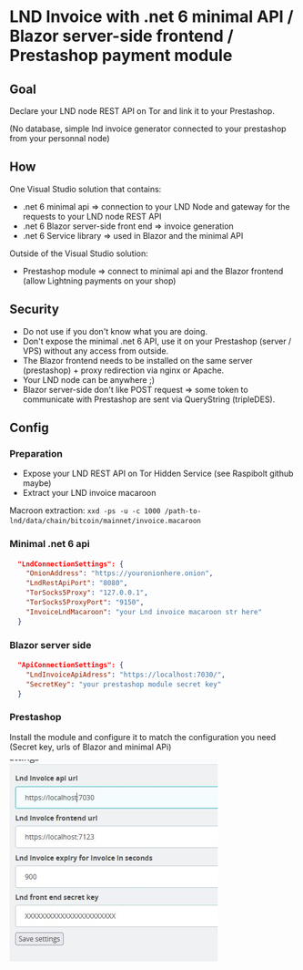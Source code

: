 
# LND Invoice with .net 6 minimal API / Blazor server-side frontend / Prestashop payment module

## Goal

Declare your LND node REST API on Tor and link it to your Prestashop.  

(No database, simple lnd invoice generator connected to your prestashop from your personnal node)

## How

One Visual Studio solution that contains:

* .net 6 minimal api => connection to your LND Node and gateway for the requests to your LND node REST API
* .net 6 Blazor server-side front end => invoice generation
* .net 6 Service library => used in Blazor and the minimal API

Outside of the Visual Studio solution:

* Prestashop module => connect to minimal api and the Blazor frontend (allow Lightning payments on your shop)

## Security

* Do not use if you don't know what you are doing.
* Don't expose the minimal .net 6 API, use it on your Prestashop (server / VPS) without any access from outside.
* The Blazor frontend needs to be installed on the same server (prestashop) + proxy redirection via nginx or Apache.
* Your LND node can be anywhere ;)
* Blazor server-side don't like POST request => some token to communicate with Prestashop are sent via QueryString (tripleDES).

## Config

### Preparation

* Expose your LND REST API on Tor Hidden Service (see Raspibolt github maybe)
* Extract your LND invoice macaroon

Macroon extraction:
```xxd -ps -u -c 1000 /path-to-lnd/data/chain/bitcoin/mainnet/invoice.macaroon```

### Minimal .net 6 api

```json
  "LndConnectionSettings": {
    "OnionAddress": "https://youronionhere.onion",
    "LndRestApiPort": "8080",
    "TorSocks5Proxy": "127.0.0.1",
    "TorSocks5ProxyPort": "9150",
    "InvoiceLndMacaroon": "your Lnd invoice macaroon str here"
  }
```

### Blazor server side

```json
  "ApiConnectionSettings": {
    "LndInvoiceApiAdress": "https://localhost:7030/",
    "SecretKey": "your prestashop module secret key"
  }

```

### Prestashop

Install the module and configure it to match the configuration you need (Secret key, urls of Blazor and minimal APi)

![prestaconfig.jpg](prestaconfig.jpg)
